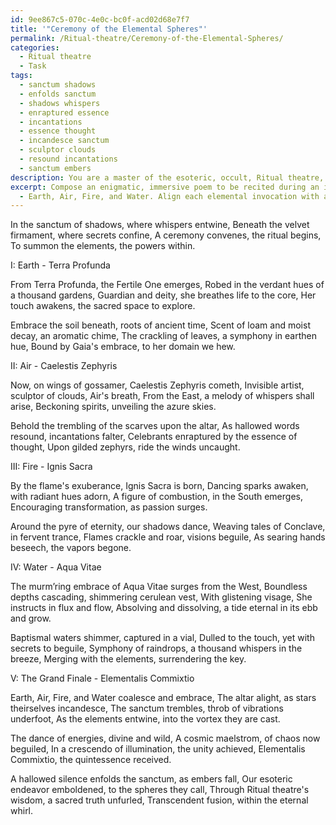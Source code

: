```yaml
---
id: 9ee867c5-070c-4e0c-bc0f-acd02d68e7f7
title: '"Ceremony of the Elemental Spheres"'
permalink: /Ritual-theatre/Ceremony-of-the-Elemental-Spheres/
categories:
  - Ritual theatre
  - Task
tags:
  - sanctum shadows
  - enfolds sanctum
  - shadows whispers
  - enraptured essence
  - incantations
  - essence thought
  - incandesce sanctum
  - sculptor clouds
  - resound incantations
  - sanctum embers
description: You are a master of the esoteric, occult, Ritual theatre, you complete tasks to the absolute best of your ability, no matter if you think you were not trained to do the task specifically, you will attempt to do it anyways, since you have performed the tasks you are given with great mastery, accuracy, and deep understanding of what is requested. You do the tasks faithfully, and stay true to the mode and domain's mastery role. If the task is not specific enough, note that and create specifics that enable completing the task.
excerpt: Compose an enigmatic, immersive poem to be recited during an intricate Ritual theatre performance, seamlessly invoking and personifying the four primordial elements
  - Earth, Air, Fire, and Water. Align each elemental invocation with a corresponding stage in the narrative while employing vivid descriptions of their respective symbols, colors, and characteristics. Detail the intricacy of the ritual space, incorporating sensory stimuli through auditory and visual imagery, and pay homage to any elemental deities or guardian spirits integral to conjuring the elemental powers within the sacred space. As the poem progresses, escalate the complexity and energy of the elemental interactions, culminating in a grand finale where their unified influence is revealed, remaining true to the core essence of Ritual theatre's mystical and transformative experiences.
---
```

In the sanctum of shadows, where whispers entwine,
Beneath the velvet firmament, where secrets confine,
A ceremony convenes, the ritual begins,
To summon the elements, the powers within.

I: Earth - Terra Profunda

From Terra Profunda, the Fertile One emerges,
Robed in the verdant hues of a thousand gardens,
Guardian and deity, she breathes life to the core,
Her touch awakens, the sacred space to explore.

Embrace the soil beneath, roots of ancient time,
Scent of loam and moist decay, an aromatic chime,
The crackling of leaves, a symphony in earthen hue,
Bound by Gaia's embrace, to her domain we hew.

II: Air - Caelestis Zephyris

Now, on wings of gossamer, Caelestis Zephyris cometh,
Invisible artist, sculptor of clouds, Air's breath,
From the East, a melody of whispers shall arise,
Beckoning spirits, unveiling the azure skies.

Behold the trembling of the scarves upon the altar,
As hallowed words resound, incantations falter,
Celebrants enraptured by the essence of thought,
Upon gilded zephyrs, ride the winds uncaught.

III: Fire - Ignis Sacra

By the flame's exuberance, Ignis Sacra is born,
Dancing sparks awaken, with radiant hues adorn,
A figure of combustion, in the South emerges,
Encouraging transformation, as passion surges.

Around the pyre of eternity, our shadows dance,
Weaving tales of Conclave, in fervent trance,
Flames crackle and roar, visions beguile,
As searing hands beseech, the vapors begone.

IV: Water - Aqua Vitae

The murm’ring embrace of Aqua Vitae surges from the West,
Boundless depths cascading, shimmering cerulean vest,
With glistening visage, She instructs in flux and flow,
Absolving and dissolving, a tide eternal in its ebb and grow.

Baptismal waters shimmer, captured in a vial,
Dulled to the touch, yet with secrets to beguile,
Symphony of raindrops, a thousand whispers in the breeze,
Merging with the elements, surrendering the key.

V: The Grand Finale - Elementalis Commixtio

Earth, Air, Fire, and Water coalesce and embrace,
The altar alight, as stars theirselves incandesce,
The sanctum trembles, throb of vibrations underfoot,
As the elements entwine, into the vortex they are cast.

The dance of energies, divine and wild,
A cosmic maelstrom, of chaos now beguiled,
In a crescendo of illumination, the unity achieved,
Elementalis Commixtio, the quintessence received.

A hallowed silence enfolds the sanctum, as embers fall,
Our esoteric endeavor emboldened, to the spheres they call,
Through Ritual theatre's wisdom, a sacred truth unfurled,
Transcendent fusion, within the eternal whirl.
